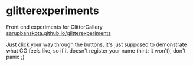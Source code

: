 glitterexperiments
==================

Front end experiments for GlitterGallery
[sarupbanskota.github.io/glitterexperiments](http://sarupbanskota.github.io/glitterexperiments/index.html)

Just click your way through the buttons, it's just supposed to demonstrate what GG feels like, so if it doesn't register your name (hint: it won't), don't panic ;)
